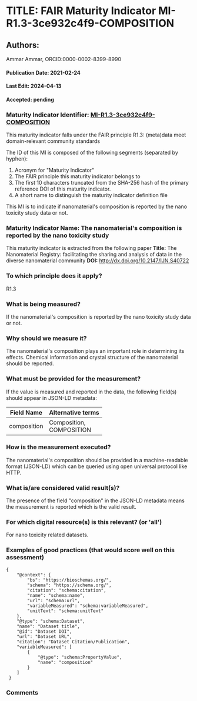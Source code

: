 # TITLE: FAIR Maturity Indicator MI-R1.3-3ce932c4f9-COMPOSITION

## Authors: 
Ammar Ammar, ORCID:0000-0002-8399-8990

#### Publication Date: 2021-02-24
#### Last Edit: 2024-04-13
#### Accepted: pending

### Maturity Indicator Identifier: [MI-R1.3-3ce932c4f9-COMPOSITION](https://w3id.org/nsdra/maturity-indicator/readme/MI-R1.3-3ce932c4f9-COMPOSITION)

This maturity indicator falls under the FAIR principle R1.3:
(meta)data meet domain-relevant community standards

The ID of this MI is composed of the following segments (separated by hyphen):
1. Acronym for "Maturity Indicator"
1. The FAIR principle this maturity indicator belongs to
1. The first 10 characters truncated from the SHA-256 hash of the primary reference DOI of this maturity indicator.
1. A short name to distinguish the maturity indicator definition file

This MI is to indicate if nanomaterial's composition is reported by the nano toxicity study data or not.

### Maturity Indicator Name:  The nanomaterial's composition is reported by the nano toxicity study

This maturity indicator is extracted from the following paper 
**Title:** The Nanomaterial Registry: facilitating the sharing and analysis of data in the diverse nanomaterial community
**DOI:** http://dx.doi.org/10.2147/IJN.S40722

### To which principle does it apply?  
R1.3

### What is being measured?
If the nanomaterial's composition is reported by the nano toxicity study data or not.

### Why should we measure it?
The nanomaterial's composition plays an important role in determining its effects.
Chemical information and crystal structure of the nanomaterial should be reported.

### What must be provided for the measurement?
If the value is measured and reported in the data, the following field(s) should appear in JSON-LD metadata: 

| Field Name  | Alternative terms            |
| ----------- | ---------------------------- |
| composition | Composition,<br>COMPOSITION  |

### How is the measurement executed?
The nanomaterial's composition should be provided in a machine-readable format (JSON-LD) which can be queried using open universal protocol like HTTP.

### What is/are considered valid result(s)?
The presence of the field "composition" in the JSON-LD metadata means the measurement is reported which is the valid result.

### For which digital resource(s) is this relevant? (or 'all')
For nano toxicity related datasets.  

### Examples of good practices (that would score well on this assessment)
```{json}
{
 	"@context": {
 		"bs": "https://bioschemas.org/",
 		"schema": "https://schema.org/",
 		"citation": "schema:citation",
 		"name": "schema:name",
 		"url": "schema:url",
 		"variableMeasured": "schema:variableMeasured",
 		"unitText": "schema:unitText"
 	},
 	"@type": "schema:Dataset",
 	"name": "Dataset title",
 	"@id": "Dataset DOI",
 	"url": "Dataset URL",
 	"citation": "Dataset Citation/Publication",
 	"variableMeasured": [
 		{
 			"@type": "schema:PropertyValue",
 			"name": "composition"
 		}
 	]
 }
```

### Comments


